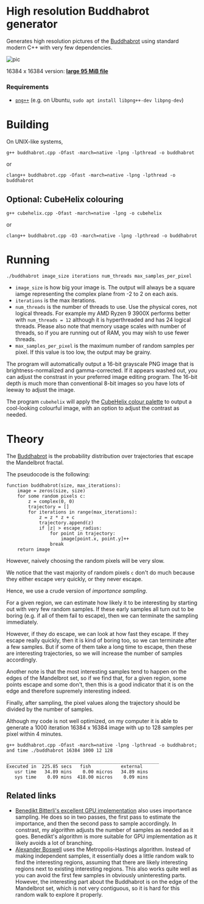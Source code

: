 High resolution Buddhabrot generator
====================================

Generates high resolution pictures of the [Buddhabrot](https://en.wikipedia.org/wiki/Buddhabrot) using standard modern C++ with very few dependencies.

![pic](https://pics.dllu.net/file/dllu-pics/cubehelix_buddhabrot_512_16384_2000_1024.png)

16384 x 16384 version: [**large 95 MiB file**](https://pics.dllu.net/file/dllu-pics/cubehelix_buddhabrot_16384_2000_1024.png)

### Requirements

* [`png++`](https://www.nongnu.org/pngpp/) (e.g. on Ubuntu, `sudo apt install libpng++-dev libpng-dev`)

# Building

On UNIX-like systems,

```
g++ buddhabrot.cpp -Ofast -march=native -lpng -lpthread -o buddhabrot
```

or

```
clang++ buddhabrot.cpp -Ofast -march=native -lpng -lpthread -o buddhabrot
```

## Optional: CubeHelix colouring

```
g++ cubehelix.cpp -Ofast -march=native -lpng -o cubehelix
```

or

```
clang++ buddhabrot.cpp -O3 -march=native -lpng -lpthread -o buddhabrot
```

# Running

```
./buddhabrot image_size iterations num_threads max_samples_per_pixel
```

* `image_size` is how big your image is. The output will always be a square iamge representing the complex plane from -2 to 2 on each axis.
* `iterations` is the max iterations.
* `num_threads` is the number of threads to use. Use the physical cores, not logical threads. For example my AMD Ryzen 9 3900X performs better with `num_threads = 12` although it is hyperthreaded and has 24 logical threads. Please also note that memory usage scales with number of threads, so if you are running out of RAM, you may wish to use fewer threads.
* `max_samples_per_pixel` is the maximum number of random samples per pixel. If this value is too low, the output may be grainy.

The program will automatically output a 16-bit grayscale PNG image that is brightness-normalized and gamma-corrected.
If it appears washed out, you can adjust the constrast in your preferred image editing program.
The 16-bit depth is much more than conventional 8-bit images so you have lots of leeway to adjust the image.

The program `cubehelix` will apply the [CubeHelix colour palette](http://www.mrao.cam.ac.uk/~dag/CUBEHELIX/) to output a cool-looking colourful image, with an option to adjust the contrast as needed.

# Theory

The [Buddhabrot](https://en.wikipedia.org/wiki/Buddhabrot) is the probability distribution over trajectories that escape the Mandelbrot fractal.

The pseudocode is the following:

```
function buddhabrot(size, max_iterations):
    image = zeros(size, size)
    for some random pixels c:
        z = complex(0, 0)
        trajectory = []
        for iterations in range(max_iterations):
            z = z * z + c
            trajectory.append(z)
            if |z| > escape_radius:
                for point in trajectory:
                    image[point.x, point.y]++
                break
    return image
```

However, naively choosing the random pixels will be very slow.

We notice that the vast majority of random pixels `c` don't do much because they either escape very quickly, or they never escape.

Hence, we use a crude version of _importance sampling_.

For a given region, we can estimate how likely it to be interesting by starting out with very few random samples. If these early samples all turn out to be boring (e.g. if all of them fail to escape), then we can terminate the sampling immediately.

However, if they do escape, we can look at how fast they escape. If they escape really quickly, then it is kind of boring too, so we can terminate after a few samples. But if some of them take a long time to escape, then these are interesting trajectories, so we will increase the number of samples accordingly.

Another note is that the most interesting samples tend to happen on the edges of the Mandelbrot set, so if we find that, for a given region, some points escape and some don't, then this is a good indicator that it is on the edge and therefore supremely interesting indeed.

Finally, after sampling, the pixel values along the trajectory should be divided by the number of samples.

Although my code is not well optimized, on my computer it is able to generate a 1000 iteration 16384 x 16384 image with up to 128 samples per pixel within 4 minutes.

```
g++ buddhabrot.cpp -Ofast -march=native -lpng -lpthread -o buddhabrot; and time ./buddhabrot 16384 1000 12 128

________________________________________________________
Executed in  225.85 secs   fish           external
   usr time   34.89 mins    0.00 micros   34.89 mins
   sys time    0.09 mins  418.00 micros    0.09 mins
```

## Related links

* [Benedikt Bitterli's excellent GPU implementation](https://benedikt-bitterli.me/buddhabrot/) also uses importance sampling. He does so in two passes, the first pass to estimate the importance, and then the second pass to sample accordingly. In constrast, my algorithm adjusts the number of samples as needed as it goes. Benedikt's algorithm is more suitable for GPU implementation as it likely avoids a lot of branching.
* [Alexander Boswell](http://www.steckles.com/buddha/) uses the Metropolis-Hastings algorithm. Instead of making independent samples, it essentially does a little random walk to find the interesting regions, assuming that there are likely interesting regions next to existing interesting regions. This also works quite well as you can avoid the first few samples in obviously uninteresting parts. However, the interesting part about the Buddhabrot is on the edge of the Mandelbrot set, which is not very contiguous, so it is hard for this random walk to explore it properly.

